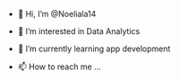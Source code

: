 - 👋 Hi, I’m @Noeliala14
- 👀 I’m interested in Data Analytics
- 🌱 I’m currently learning  app development

- 📫 How to reach me ...


<!---
Noeliala14/Noeliala14 is a ✨ special ✨ repository because its `README.md` (this file) appears on your GitHub profile.
You can click the Preview link to take a look at your changes.
--->
